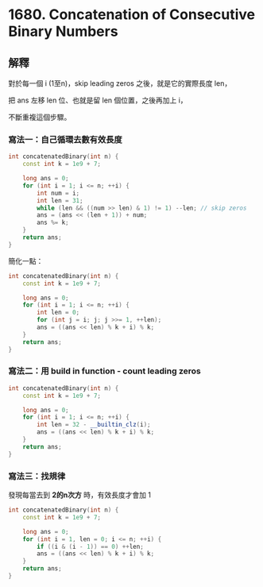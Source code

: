 # 1680. Concatenation of Consecutive Binary Numbers

## 解釋

對於每一個 i (1至n)，skip leading zeros 之後，就是它的實際長度 len，

把 ans 左移 len 位、也就是留 len 個位置，之後再加上 i，

不斷重複這個步驟。

### 寫法一：自己循環去數有效長度

```cpp
int concatenatedBinary(int n) {
    const int k = 1e9 + 7;

    long ans = 0;
    for (int i = 1; i <= n; ++i) {
        int num = i;
        int len = 31;
        while (len && ((num >> len) & 1) != 1) --len; // skip zeros
        ans = (ans << (len + 1)) + num;
        ans %= k;
    }
    return ans;
}
```

簡化一點：

```cpp
int concatenatedBinary(int n) {
    const int k = 1e9 + 7;

    long ans = 0;
    for (int i = 1; i <= n; ++i) {
        int len = 0;
        for (int j = i; j; j >>= 1, ++len);
        ans = ((ans << len) % k + i) % k;
    }
    return ans;
}
```

### 寫法二：用 build in function - count leading zeros

```cpp
int concatenatedBinary(int n) {
    const int k = 1e9 + 7;

    long ans = 0;
    for (int i = 1; i <= n; ++i) {
        int len = 32 - __builtin_clz(i);
        ans = ((ans << len) % k + i) % k;
    }
    return ans;
}
```

### 寫法三：找規律

發現每當去到 <strong>2的n次方</strong> 時，有效長度才會加 1

```cpp
int concatenatedBinary(int n) {
    const int k = 1e9 + 7;

    long ans = 0;
    for (int i = 1, len = 0; i <= n; ++i) {
        if ((i & (i - 1)) == 0) ++len;
        ans = ((ans << len) % k + i) % k;
    }
    return ans;
}
```
